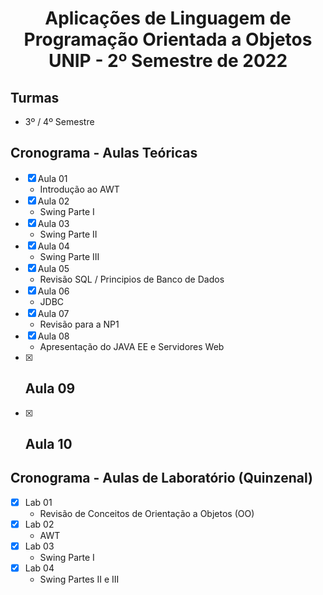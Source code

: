 <h1 align="center">
    Aplicações de Linguagem de Programação Orientada a Objetos UNIP - 2º Semestre de 2022
</h1>


## Turmas
- 3º / 4º Semestre

## Cronograma - Aulas Teóricas

- [x]  Aula 01
    - Introdução ao AWT
- [x]  Aula 02
    - Swing Parte I
- [x]  Aula 03
    - Swing Parte II
- [x]  Aula 04
    - Swing Parte III
- [x]  Aula 05 
    - Revisão SQL / Principios de Banco de Dados
- [x]  Aula 06
    - JDBC
- [x] Aula 07
    - Revisão para a NP1
- [x]  Aula 08
    - Apresentação do JAVA EE e Servidores Web
- [x]  Aula 09
    - 
- [x]  Aula 10
    - 
    
## Cronograma - Aulas de Laboratório (Quinzenal)

- [x]  Lab 01
    - Revisão de Conceitos de Orientação a Objetos (OO)
- [x]  Lab 02
    - AWT
- [x]  Lab 03
    - Swing Parte I
- [x]  Lab 04
    - Swing Partes II e III
